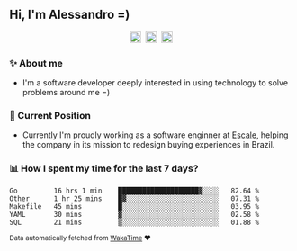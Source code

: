 ## Hi, I'm Alessandro =)

<p align="center">
  <a href="https://www.linkedin.com/in/alessandro-costa-dev/"><img src="https://img.shields.io/badge/-alessandro--costa--dev-%233f7ec6?style=flat-square&logo=Linkedin&logoColor=white" height="20"/></a>&nbsp;&nbsp;<a href="https://medium.com/@alessandro_costa"><img src="https://img.shields.io/badge/-%40alessandro__costa-%20black?style=flat-square&logo=Medium" height="20"/></a>&nbsp;&nbsp;<a href="mailto:alessandro96fc@gmail.com"><img src="https://img.shields.io/badge/-alessandro96fc%40gmail.com-%23c14438?style=flat-square&logo=Gmail&logoColor=white" height="20"/></a>
</p>

### :sparkles: About me

- I'm a software developer deeply interested in using technology to solve problems around me =)

### :office: Current Position 

-  Currently I'm proudly working as a software enginner at [Escale](https://github.com/escaletech), helping the company in its mission to redesign buying experiences in Brazil.

### :bar_chart: How I spent my time for the last 7 days?

<!--START_SECTION:waka-->
```text
Go         16 hrs 1 min    ████████████████████▓░░░░   82.64 % 
Other      1 hr 25 mins    █▓░░░░░░░░░░░░░░░░░░░░░░░   07.31 % 
Makefile   45 mins         █░░░░░░░░░░░░░░░░░░░░░░░░   03.95 % 
YAML       30 mins         ▓░░░░░░░░░░░░░░░░░░░░░░░░   02.58 % 
SQL        21 mins         ▒░░░░░░░░░░░░░░░░░░░░░░░░   01.88 % 
```
<!--END_SECTION:waka-->

<sub>Data automatically fetched from [WakaTime](https://wakatime.com/) :heart:</sub>
